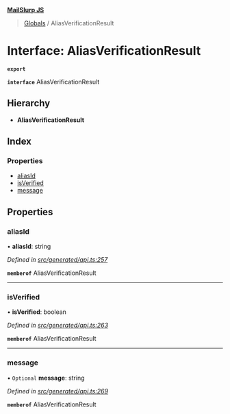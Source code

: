 **[MailSlurp JS](../README.md)**

> [Globals](../README.md) / AliasVerificationResult

# Interface: AliasVerificationResult

**`export`** 

**`interface`** AliasVerificationResult

## Hierarchy

* **AliasVerificationResult**

## Index

### Properties

* [aliasId](aliasverificationresult.md#aliasid)
* [isVerified](aliasverificationresult.md#isverified)
* [message](aliasverificationresult.md#message)

## Properties

### aliasId

•  **aliasId**: string

*Defined in [src/generated/api.ts:257](https://github.com/mailslurp/mailslurp-client/blob/cdc62f8/src/generated/api.ts#L257)*

**`memberof`** AliasVerificationResult

___

### isVerified

•  **isVerified**: boolean

*Defined in [src/generated/api.ts:263](https://github.com/mailslurp/mailslurp-client/blob/cdc62f8/src/generated/api.ts#L263)*

**`memberof`** AliasVerificationResult

___

### message

• `Optional` **message**: string

*Defined in [src/generated/api.ts:269](https://github.com/mailslurp/mailslurp-client/blob/cdc62f8/src/generated/api.ts#L269)*

**`memberof`** AliasVerificationResult
